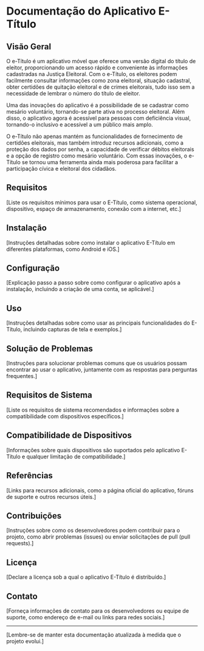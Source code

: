 # Documentação do Aplicativo E-Título

## Visão Geral
O e-Título é um aplicativo móvel que oferece uma versão digital do título de eleitor, proporcionando um acesso rápido e conveniente às informações cadastradas na Justiça Eleitoral. Com o e-Título, os eleitores podem facilmente consultar informações como zona eleitoral, situação cadastral, obter certidões de quitação eleitoral e de crimes eleitorais, tudo isso sem a necessidade de lembrar o número do título de eleitor.

Uma das inovações do aplicativo é a possibilidade de se cadastrar como mesário voluntário, tornando-se parte ativa no processo eleitoral. Além disso, o aplicativo agora é acessível para pessoas com deficiência visual, tornando-o inclusivo e acessível a um público mais amplo.

O e-Título não apenas mantém as funcionalidades de fornecimento de certidões eleitorais, mas também introduz recursos adicionais, como a proteção dos dados por senha, a capacidade de verificar débitos eleitorais e a opção de registro como mesário voluntário. Com essas inovações, o e-Título se tornou uma ferramenta ainda mais poderosa para facilitar a participação cívica e eleitoral dos cidadãos.


## Requisitos
[Liste os requisitos mínimos para usar o E-Título, como sistema operacional, dispositivo, espaço de armazenamento, conexão com a internet, etc.]

## Instalação
[Instruções detalhadas sobre como instalar o aplicativo E-Título em diferentes plataformas, como Android e iOS.]

## Configuração
[Explicação passo a passo sobre como configurar o aplicativo após a instalação, incluindo a criação de uma conta, se aplicável.]

## Uso
[Instruções detalhadas sobre como usar as principais funcionalidades do E-Título, incluindo capturas de tela e exemplos.]

## Solução de Problemas
[Instruções para solucionar problemas comuns que os usuários possam encontrar ao usar o aplicativo, juntamente com as respostas para perguntas frequentes.]

## Requisitos de Sistema
[Liste os requisitos de sistema recomendados e informações sobre a compatibilidade com dispositivos específicos.]

## Compatibilidade de Dispositivos
[Informações sobre quais dispositivos são suportados pelo aplicativo E-Título e qualquer limitação de compatibilidade.]

## Referências
[Links para recursos adicionais, como a página oficial do aplicativo, fóruns de suporte e outros recursos úteis.]

## Contribuições
[Instruções sobre como os desenvolvedores podem contribuir para o projeto, como abrir problemas (issues) ou enviar solicitações de pull (pull requests).]

## Licença
[Declare a licença sob a qual o aplicativo E-Título é distribuído.]

## Contato
[Forneça informações de contato para os desenvolvedores ou equipe de suporte, como endereço de e-mail ou links para redes sociais.]

---

[Lembre-se de manter esta documentação atualizada à medida que o projeto evolui.]
